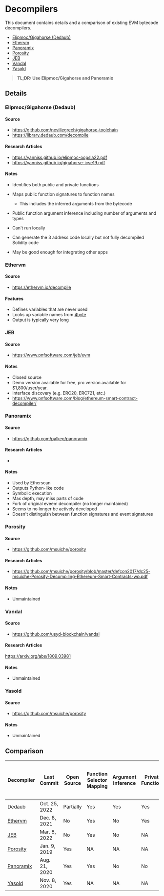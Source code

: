 # Decompilers

This document contains details and a comparison of existing EVM bytecode decompilers.

- [Elipmoc/Gigahorse (Dedaub)](https://library.dedaub.com/decompile)
- [Ethervm](https://ethervm.io/decompile)
- [Panoramix](https://github.com/palkeo/panoramix )
- [Porosity](https://github.com/msuiche/porosity)
- [JEB](https://www.pnfsoftware.com/jeb/evm)
- [Vandal](https://github.com/usyd-blockchain/vandal)
- [Yasold](https://github.com/ajlopez/Yasold)

> **TL;DR: Use Elipmoc/Gigahorse and Panoramix**

## Details

### Elipmoc/Gigahorse (Dedaub)

#### Source

- https://github.com/nevillegrech/gigahorse-toolchain
- https://library.dedaub.com/decompile

#### Research Articles

- https://yanniss.github.io/elipmoc-oopsla22.pdf
- https://yanniss.github.io/gigahorse-icse19.pdf

#### Notes

- Identifies both public and private functions
- Maps public function signatures to function names
  - This includes the inferred arguments from the bytecode
- Public function argument inference including number of arguments and types
- Can't run locally

- Can generate the 3 address code locally but not fully decompiled Solidity code
- May be good enough for integrating other apps

### Ethervm

#### Source

- https://ethervm.io/decompile

#### Features

- Defines variables that are never used
- Looks up variable names from [4byte](https://www.4byte.directory/)
- Output is typically very long

### JEB

#### Source

- https://www.pnfsoftware.com/jeb/evm

#### Notes

- Closed source
- Demo version available for free, pro version available for $1,800/user/year.
- Interface discovery (e.g. ERC20, ERC721, etc.)
- https://www.pnfsoftware.com/blog/ethereum-smart-contract-decompiler/

### Panoramix

#### Source

- https://github.com/palkeo/panoramix

#### Research Articles

- 

#### Notes

- Used by Etherscan
- Outputs Python-like code
- Symbolic execution
- Max depth, may miss parts of code
- Fork of original eveem decompiler (no longer maintained)
- Seems to no longer be actively developed
- Doesn't distinguish between function signatures and event signatures

### Porosity

#### Source

- https://github.com/msuiche/porosity

#### Research Articles

- https://github.com/msuiche/porosity/blob/master/defcon2017/dc25-msuiche-Porosity-Decompiling-Ethereum-Smart-Contracts-wp.pdf

#### Notes

- Unmaintained

### Vandal

#### Source

- https://github.com/usyd-blockchain/vandal

#### Research Articles

https://arxiv.org/abs/1809.03981

#### Notes

- Unmaintained

### Yasold

#### Source

- https://github.com/msuiche/porosity

#### Notes

- Unmaintained

## Comparison

| Decompiler                                        | Last Commit   | Open Source | Function Selector Mapping | Argument Inference | Private Functions | Event Detection | Can Decompile Compound v2 Comptroller Contract |
| ------------------------------------------------- | ------------- | ----------- | ------------------------- | ------------------ | ----------------- | --------------- | ---------------------------------------------- |
| [Dedaub](https://library.dedaub.com/decompile)    | Oct. 25, 2022 | Partially   | Yes                       | Yes                | Yes               | Yes             | No                                             |
| [Ethervm](https://ethervm.io/decompile)           | Dec. 8, 2021  | No          | Yes                       | No                 | Yes               | `LOG` only      | Timeout                                        |
| [JEB](https://www.pnfsoftware.com/jeb/evm)        | Mar. 8, 2022  | No          | Yes                       | No                 | NA                | Yes             | NA                                             |
| [Porosity](https://github.com/msuiche/porosity)   | Jan. 9, 2019  | Yes         | NA                        | NA                 | NA                | NA              | NA                                             |
| [Panoramix](https://github.com/palkeo/panoramix ) | Aug. 21, 2020 | Yes         | Yes                       | No                 | No                | `LOG` only      | Partially, in 8 minutes.                       |
| [Yasold](https://github.com/ajlopez/Yasold)       | Nov. 8, 2020  | Yes         | NA                        | NA                 | NA                | NA              | NA                                             |

